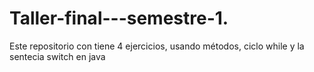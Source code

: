# Taller-final---semestre-1.
Este repositorio con tiene 4 ejercicios, usando métodos, ciclo while y la sentecia switch en java
